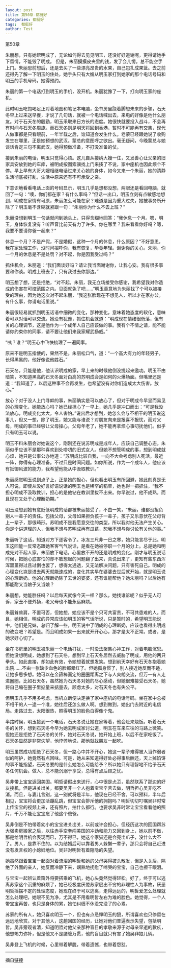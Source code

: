 ```yaml
---
layout: post
title: 第50章-都挺好
categories: 都挺好
tags:  都挺好
author: Test
---
```


第50章

朱丽想，只有她帮明成了，无论如何得去见见明玉，还没好好道谢呢，更得请她手下留情，不能毁了明成。 但是，朱丽摸摸皮夹里的钱，发了会儿愣。总不能空手上门。朱丽思前想后，还是去买了一些漂亮昂贵的水果，自己包扎成果篮。去之前还得先了解一下明玉的住处，她手头只有大嫂从明玉家打到她家的那个电话号码和明玉的手机号码，她得预约。



朱丽的第一个电话打到明玉的手机，没开机。朱丽犹豫了一下，打向明玉家的座机。



此时明玉吃饱喝足正对着地图和笔记本电脑，坐书房里跷着脚想未来的步骤，石天冬早上过来送早餐，才说了几句话，就被一个电话喊出去，来电的好像是他什么朋友。对于石天冬的殷勤，明玉采取来日方长的态度。她很快就要投入战斗，不会再有时间与石天冬周旋。而石天冬则是明天将回到香港，暂时不可能再有交集，现代人做事都是只看眼前，一年半载之后，谁知道会发生什么。老蒙已经跟她说了收购发生在哪里，正是她预想的武汉。蒙总的意图呼之欲出。毫无疑问，今晚蒙总与她谈话肯定三句不离武汉，她得预做准备，不打没准备的仗。



接到朱丽的电话，明玉只觉得心烦。这儿自从接纳大嫂一住，又发善心让父亲的旧家具安放到她的车库，被明成按图索骥找上门来揍了不说，家中座机也因此烦个不停。早上早有大哥大嫂相继电话过来关心她的身体，如今又来一个朱丽，她的清静生活彻底被打乱，生活中原来还有不可承受之亲。



下意识地看看电话上面的号码显示，明玉几乎是想都没想，两眼还是看回电脑，就回了一句：“噢，你们都在家？有什么事吗？”但话一出口，明玉立刻有点敏感地想到，明成在家情有可原，朱丽怎么可能在家？难道是因为重大过失，她被事务所开除了？明玉毫不含糊就紧跟一句：“朱丽你为什么不去上班？”



朱丽没想到明玉一句话就问到她头上，只得含糊地回答：“我休息一个月。嗯，明玉，身体恢复没有？听声音比前天有力了许多。你在哪里？我来看看你好吗？嗯，我要不要请你爸一起来？”



休息一个月？不是产假，不是婚假，这种一个月的休息，什么原因？“不好意思，我在家处理工作，没时间招呼你，我有恢复，毕竟年轻。谢谢你的关心。朱丽，你一个月的休息是不是处罚？对不起，你是因我受过吗？”



抓住机会，朱丽道：“我们面谈好吗？请让我当面谢谢你，让我心安。我有很多事要和你谈。明成上班去了，只有我过去你那边。”



明玉想了想，还是拒绝，“对不起，朱丽，我无立场接受你感谢，我希望我对你造成的伤害在可控范围之内。见面就免了吧……”明玉善意地为朱丽找了个可以被接受的理由，因为她这次对不起朱丽，“我这张脸现在不想见人，所以才在家办公。有什么事，你请电话里说。”



朱丽很轻易就抓到明玉话语中细微的变化，那种变化，意味着她态度的软化，意味着可以对话可以交流。她没有犹豫，抓住机会就道：“明成现在情绪很低落，但有关的心理调节，这是他作为一个成年人自己应该做的事。我有个不情之请，能不能请你约束你的同事，请不要让他们来我家耀武扬威。”



“咦？谁？”明玉心中飞快梳理了一遍同事。



原来不是明玉指使的，果然不是。朱丽松口气，道：“一个高大有力的年轻男子，长得黑黑的，他好像说他姓石。”



石天冬，只能是他，他认识明成的家，早上来的时候他倒没提起来邀功。明玉不由暗笑，不知道黑高的石天冬面对白高的苏明成会是如何的火爆场面。但嘴里还是道：“我知道了，以后这种事不会再发生，也希望没有对你们造成太大伤害。放心。”



放心？对于没人上门寻衅的事，朱丽确实是可以放心了，但对于明成今早显而易见的心理变化，她能放心吗？她已经担心了一早上，她几乎是冲口而出：“可是我没法放心，明成变化太大，令人害怕。”说出后才想到，她怎么会与不相干的明玉说这事儿，但又一想，除了明玉，她又能与谁说？对朋友向来是报喜不报忧，而对父母，明成的事已经够让父母操心，父母年老了，她不能再拿烦心事叨扰他们。似乎只有明玉可以说。



明玉不料朱丽会对她说这个，刚刚还在说苏明成是成年人，应该自己调整心态。朱丽似乎应该不是那种喜欢到处唠叨的旧式女人。但她不想管明成的事，想到明成就心烦，她只是公事公办地道：“苏明成比较自我，一向不大会考虑别人死活，最近一阵，你得有心理准备。不过只是时间问题。如你所说，作为一个成年人，他应该有抵御风波的能力，我希望他能从中汲取教训。”



朱丽感觉明玉说到点子上，正是她的担心，但也看出明玉有所回避，她此刻真是无人可说，即使从没好言好语说话的明玉也是稀罕的稻草，她也得一把抓住，“我不担心明成不汲取教训，担心的是他钻在教训里拔不出来。你早说过，他不成熟，而且现在又处于心理断奶期。”



明玉没想到她有意贬低明成的话都被朱丽接受了，不由一笑，“朱丽，谁都没担负别人一辈子的责任。包括父母，父母如果担负孩子一辈子，孩子又乐意伏在父母背上一辈子，那很畸形。苏明成不是我愿意交往的类型，所以我对他无法产生关心。你是个讲道理的人，但我不想与苏明成再有瓜葛，恕我不想与你讨论有关他的事。”



朱丽听了这话，知道对方下逐客令了。冰冻三尺非一日之寒，她只能言尽于此。明玉这回能一反常态跟她客客气气说话，是看在她被停职一个月的分上。总是她和明成先对不起人家。朱丽放下电话，心里放不开的还是明成的变化。刚才与明玉说话时候，把她心底害怕的却不敢想起的问题翻了出来，真说出来了，更知有些东西浑浑噩噩得过且过倒也罢了，想得太通透，又无法解决问题，只有害死自己。明成的心理变化岂是进去两天就能速成的，变化其实早在婆婆去世后就开始，就是明玉说的心理断奶。他的心理断奶除了去世的婆婆，还有谁能帮他？她朱丽吗？以后她有那能耐又当娘子又当娘？



朱丽想，她能胜任吗？以后每天就像今天一样？那么，她找谁诉呢？似乎无人可诉，家丑不便外扬，老父母也不能永远麻烦。



朱丽耸耸肩，不置可否，但她想，她应该不是个只可共富贵，不可共患难的人。而且，她相信，明成的异常应该如明玉的客气话所说，只是暂时的，希望明玉能说中。他们是兄妹，总归了解一些，明玉说中了明成的心理断奶，应该也看得出明成的改变吧？希望是。而且明成如果一出来就开开心心，那才是太不正常。或者，是她求好心切了。



坐在书房里的明玉被朱丽一个电话打扰，一时没法聚集心神工作，对着电脑沉思。但她没想明成，她想到了石天冬。想到早上石天冬居然去威胁了明成，用他的两只拳头。如此直接，却如此有效，令她想着就想发笑。想到前天幸好有石天冬抱着她出院……不由一张缺少血色的脸都晕红了。但她孤身惯了，别人接近她反而不适，让她多思多想。她可以在金箍棒画定的圈圈距离之下与人爽朗交流，但万一有人走进圈圈，比如石天冬，虽然她为石天冬对她的尽心感动，但她很难接受石天冬，她将自己缩在圈子里掂量来掂量去，顾虑太多，对石天冬也有失公平。



但明玉几乎不用多考虑，当机立断便决定换了家中座机的电话号码。坐在家中总被不相干的人一逮一个准，她往后还怎么做人啊。想到做到，她出门去附近的电信局。走路过去，太阳很热，照得明玉的脸色白得像个鬼。



半路时候，明玉接到一个电话，石天冬说让她在家等着，他会赶来烧饭。听着石天冬的关怀，想到石天冬今早为她去明成家讨公道，明玉在车来车往的马路上微笑。但她还是拒绝了石天冬的关怀，她对石天冬说，她开始上班，以后不在家吃饭了。石天冬显然是非常失望，他悻悻地说，那他就找朋友一起吃。



明玉虽然成功拒绝了石天冬，但一路心中并不开心，她这一辈子难得被人当作弱者似的呵护，她竟然有点回味。可是，她从来知道得好处必得事后酬还，天上掉馅饼的事不能指望，石天冬要的是什么她怎么可能给予？所以她只有理智地不给予石天冬任何机会。做人，总不能沉溺于享受，总得有点后顾之忧。



吴非带上宝宝返回美国。明哲请假出来送行，心中很是忐忑，虽然联系了那边的好友接机，但是进关岀关，都要吴非一个人抱着宝宝辛苦去做，明哲担心吴非吃不消。而且，与妻儿言别，这一别就将是半年，他现在已经不舍。可以预料，半年后相见，宝宝将会更加活蹦乱跳，但宝宝会排斥他的拥抱吗？明哲切切叮嘱吴非时常上传宝宝的视频上来，还有照片，拍什么都行。也要求吴非时常让宝宝看看他的照片，千万不能让宝宝忘了他这个爸爸。



吴非倒是不怕带着幼小的宝宝进关岀关，以前或许会担心，但经历这次的回国帮苏大强卖房搬家之后，以往赤手空拳闯美国的冲劲和能力又回到身上，她以前不做，那是给明哲机会表现而已，万不得已，她这个家猫还是会亮岀爪子，没什么大不了。男人，是靠不住的。以为结婚后可以靠着男人躲懒一辈子，那只会将自己赶进没有发言权的小媳妇地位。吴非对明哲有着隐隐的失望。



她虽然跟着宝宝一起面对着流泪的明哲和她的父母哭得披头散发，但是入关后，隔绝了外面的亲人，她反而冷静下来，娴熟地抚慰了啼哭的宝宝，自己也擦干眼泪。



与宝宝一起辨认着窗外将要搭乘的飞机，她心头竟然觉得轻松。好了，终于可以逃离苏家这个沉重的麻烦了，她已经极度厌倦苏家层出不穷的非理性人为事故，厌恶明哲摇摆不定的处理态度，她现在终于可以逃离，走得远远的，明哲爱怎么处理就怎么处理吧，她眼不见为净，尤其是不用看明哲左右为难的脸色。她觉得，一个人带宝宝再苦，也只是身体的累，她怕纠缠不休没完没了的心累。



苏家的所有人，她只喜欢明玉一个，但也有点忌惮明玉的狠，所谓喜欢也只停留在远远地欣赏。对于其他人，这趟回国的经历，让她对他们普遍表示失望，包括明哲。吴非旁观者清，知道明哲对他父亲那种盲目的孝敬来源于对母亲早逝的歉疚，他想竭力弥补，但是他又不是腰缠万贯，他的盲目就只有害了她吴非娘儿俩。



吴非登上飞机的时候，心里带着解脱，带着遗憾，也带着怨怼。







*****

摘自[链接](https://m.vodtw.com/wapbook-53717-32938824/)